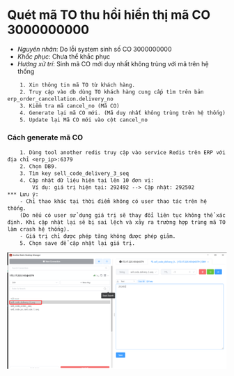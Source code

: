 
# Quét mã TO thu hồi hiển thị mã CO 3000000000

- *Nguyên nhân*: Do lỗi system sinh số CO 3000000000
- *Khắc phục*: Chưa thể khắc phục
- *Hướng xử trí*: Sinh mã CO mới duy nhất không trùng với mã trên hệ thống 
```
    1. Xin thông tin mã TO từ khách hàng.
    2. Truy cập vào db dùng TO khách hàng cung cấp tìm trên bản erp_order_cancellation.delivery_no
    3. Kiểm tra mã cancel_no (Mã CO)
    4. Generate lại mã CO mới. (Mã duy nhất không trùng trên hệ thống)
    5. Update lại Mã CO mới vào cột cancel_no
```
### Cách generate mã CO
```
    1. Dùng tool another redis truy cập vào service Redis trên ERP với địa chỉ <erp_ip>:6379
    2. Chọn DB9.
    3. Tìm key sell_code_delivery_3_seq
    4. Cập nhật dữ liệu hiện tại lên 10 đơn vị:
        Ví dụ: giá trị hiện tại: 292492 --> Cập nhật: 292502
*** Lưu ý:
    - Chỉ thao khác tại thời điểm không có user thao tác trên hệ thống. 
    (Do nếu có user sử dụng giá trị sẽ thay đổi liên tục không thể xác định. Khi cập nhật lại sẽ bị sai lệch và xảy ra trường hợp trùng mã TO làm crash hệ thống).
    - Giá trị chỉ được phép tăng không được phép giảm.
    5. Chọn save để cập nhật lại giá trị.
```
![Update Co](resources/img/update_co.png)
